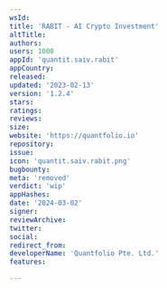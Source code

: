 ```yaml
---
wsId: 
title: 'RABIT - AI Crypto Investment'
altTitle: 
authors: 
users: 1000
appId: 'quantit.saiv.rabit'
appCountry: 
released: 
updated: '2023-02-13'
version: '1.2.4'
stars: 
ratings: 
reviews: 
size: 
website: 'https://quantfolio.io'
repository: 
issue: 
icon: 'quantit.saiv.rabit.png'
bugbounty: 
meta: 'removed'
verdict: 'wip'
appHashes: 
date: '2024-03-02'
signer: 
reviewArchive: 
twitter: 
social: 
redirect_from: 
developerName: 'Quantfolio Pte. Ltd.'
features: 

---
```


